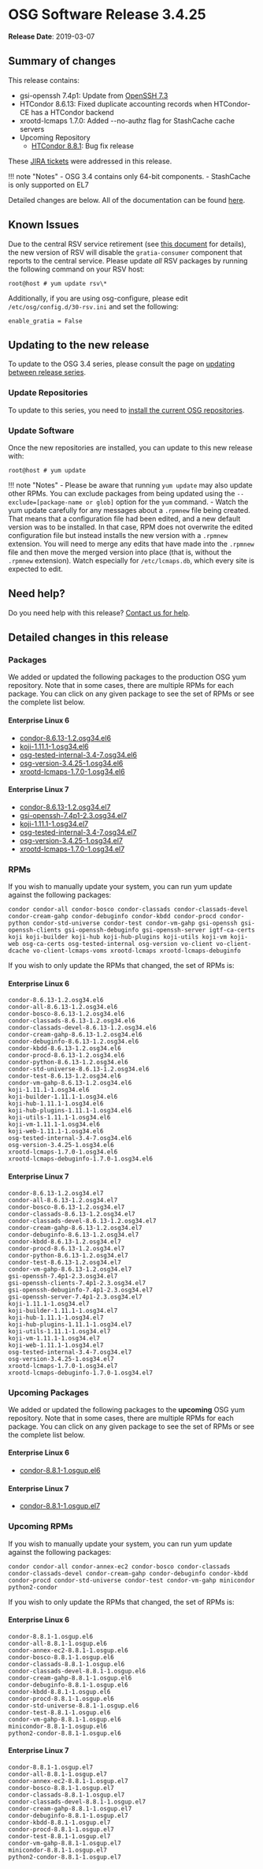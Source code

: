 OSG Software Release 3.4.25
===========================

**Release Date**: 2019-03-07

Summary of changes
------------------

This release contains:

-   gsi-openssh 7.4p1: Update from [OpenSSH 7.3](https://www.openssh.com/txt/release-7.4)
-   HTCondor 8.6.13: Fixed duplicate accounting records when HTCondor-CE has a HTCondor backend
-   xrootd-lcmaps 1.7.0: Added --no-authz flag for StashCache cache servers
-   Upcoming Repository
    -   [HTCondor 8.8.1](https://www-auth.cs.wisc.edu/lists/htcondor-world/2019/msg00001.shtml): Bug fix release

These [JIRA tickets](https://jira.opensciencegrid.org/issues/?jql=project%20%3D%20SOFTWARE%20AND%20fixVersion%20%3D%203.4.25%20ORDER%20BY%20priority%20DESC%2C%20key%20DESC) were addressed in this release.

!!! note "Notes"
    -   OSG 3.4 contains only 64-bit components.
    -   StashCache is only supported on EL7

Detailed changes are below. All of the documentation can be found [here](/index.md).

Known Issues
------------

Due to the central RSV service retirement (see [this document](https://opensciencegrid.org/technology/policy/service-migrations-spring-2018/) for details),
the new version of RSV will disable the `gratia-consumer` component that reports to the central service.
Please update _all_ RSV packages by running the following command on your RSV host:

``` console
root@host # yum update rsv\*
```

Additionally, if you are using osg-configure, please edit `/etc/osg/config.d/30-rsv.ini` and set the following:

``` file
enable_gratia = False
```

Updating to the new release
---------------------------

To update to the OSG 3.4 series, please consult the page on [updating between release series](/release/release_series#updating-to-osg-35).

### Update Repositories

To update to this series, you need to [install the current OSG repositories](/common/yum#install-osg-repositories).

### Update Software

Once the new repositories are installed, you can update to this new release with:

``` console
root@host # yum update
```

!!! note "Notes"
    -   Please be aware that running `yum update` may also update other RPMs. You can exclude packages from being updated using the `--exclude=[package-name or glob]` option for the `yum` command.
    -   Watch the yum update carefully for any messages about a `.rpmnew` file being created. That means that a configuration file had been edited, and a new default version was to be installed. In that case, RPM does not overwrite the edited configuration file but instead installs the new version with a `.rpmnew` extension. You will need to merge any edits that have made into the `.rpmnew` file and then move the merged version into place (that is, without the `.rpmnew` extension). Watch especially for `/etc/lcmaps.db`, which every site is expected to edit.

Need help?
----------

Do you need help with this release? [Contact us for help](/common/help).

Detailed changes in this release
--------------------------------

### Packages

We added or updated the following packages to the production OSG yum repository. Note that in some cases, there are multiple RPMs for each package. You can click on any given package to see the set of RPMs or see the complete list below.

#### Enterprise Linux 6

-   [condor-8.6.13-1.2.osg34.el6](https://koji.chtc.wisc.edu/koji/search?match=glob&type=build&terms=condor-8.6.13-1.2.osg34.el6)
-   [koji-1.11.1-1.osg34.el6](https://koji.chtc.wisc.edu/koji/search?match=glob&type=build&terms=koji-1.11.1-1.osg34.el6)
-   [osg-tested-internal-3.4-7.osg34.el6](https://koji.chtc.wisc.edu/koji/search?match=glob&type=build&terms=osg-tested-internal-3.4-7.osg34.el6)
-   [osg-version-3.4.25-1.osg34.el6](https://koji.chtc.wisc.edu/koji/search?match=glob&type=build&terms=osg-version-3.4.25-1.osg34.el6)
-   [xrootd-lcmaps-1.7.0-1.osg34.el6](https://koji.chtc.wisc.edu/koji/search?match=glob&type=build&terms=xrootd-lcmaps-1.7.0-1.osg34.el6)

#### Enterprise Linux 7

-   [condor-8.6.13-1.2.osg34.el7](https://koji.chtc.wisc.edu/koji/search?match=glob&type=build&terms=condor-8.6.13-1.2.osg34.el7)
-   [gsi-openssh-7.4p1-2.3.osg34.el7](https://koji.chtc.wisc.edu/koji/search?match=glob&type=build&terms=gsi-openssh-7.4p1-2.3.osg34.el7)
-   [koji-1.11.1-1.osg34.el7](https://koji.chtc.wisc.edu/koji/search?match=glob&type=build&terms=koji-1.11.1-1.osg34.el7)
-   [osg-tested-internal-3.4-7.osg34.el7](https://koji.chtc.wisc.edu/koji/search?match=glob&type=build&terms=osg-tested-internal-3.4-7.osg34.el7)
-   [osg-version-3.4.25-1.osg34.el7](https://koji.chtc.wisc.edu/koji/search?match=glob&type=build&terms=osg-version-3.4.25-1.osg34.el7)
-   [xrootd-lcmaps-1.7.0-1.osg34.el7](https://koji.chtc.wisc.edu/koji/search?match=glob&type=build&terms=xrootd-lcmaps-1.7.0-1.osg34.el7)

### RPMs

If you wish to manually update your system, you can run yum update against the following packages:

    condor condor-all condor-bosco condor-classads condor-classads-devel condor-cream-gahp condor-debuginfo condor-kbdd condor-procd condor-python condor-std-universe condor-test condor-vm-gahp gsi-openssh gsi-openssh-clients gsi-openssh-debuginfo gsi-openssh-server igtf-ca-certs koji koji-builder koji-hub koji-hub-plugins koji-utils koji-vm koji-web osg-ca-certs osg-tested-internal osg-version vo-client vo-client-dcache vo-client-lcmaps-voms xrootd-lcmaps xrootd-lcmaps-debuginfo

If you wish to only update the RPMs that changed, the set of RPMs is:

#### Enterprise Linux 6

``` file
condor-8.6.13-1.2.osg34.el6
condor-all-8.6.13-1.2.osg34.el6
condor-bosco-8.6.13-1.2.osg34.el6
condor-classads-8.6.13-1.2.osg34.el6
condor-classads-devel-8.6.13-1.2.osg34.el6
condor-cream-gahp-8.6.13-1.2.osg34.el6
condor-debuginfo-8.6.13-1.2.osg34.el6
condor-kbdd-8.6.13-1.2.osg34.el6
condor-procd-8.6.13-1.2.osg34.el6
condor-python-8.6.13-1.2.osg34.el6
condor-std-universe-8.6.13-1.2.osg34.el6
condor-test-8.6.13-1.2.osg34.el6
condor-vm-gahp-8.6.13-1.2.osg34.el6
koji-1.11.1-1.osg34.el6
koji-builder-1.11.1-1.osg34.el6
koji-hub-1.11.1-1.osg34.el6
koji-hub-plugins-1.11.1-1.osg34.el6
koji-utils-1.11.1-1.osg34.el6
koji-vm-1.11.1-1.osg34.el6
koji-web-1.11.1-1.osg34.el6
osg-tested-internal-3.4-7.osg34.el6
osg-version-3.4.25-1.osg34.el6
xrootd-lcmaps-1.7.0-1.osg34.el6
xrootd-lcmaps-debuginfo-1.7.0-1.osg34.el6
```

#### Enterprise Linux 7

``` file
condor-8.6.13-1.2.osg34.el7
condor-all-8.6.13-1.2.osg34.el7
condor-bosco-8.6.13-1.2.osg34.el7
condor-classads-8.6.13-1.2.osg34.el7
condor-classads-devel-8.6.13-1.2.osg34.el7
condor-cream-gahp-8.6.13-1.2.osg34.el7
condor-debuginfo-8.6.13-1.2.osg34.el7
condor-kbdd-8.6.13-1.2.osg34.el7
condor-procd-8.6.13-1.2.osg34.el7
condor-python-8.6.13-1.2.osg34.el7
condor-test-8.6.13-1.2.osg34.el7
condor-vm-gahp-8.6.13-1.2.osg34.el7
gsi-openssh-7.4p1-2.3.osg34.el7
gsi-openssh-clients-7.4p1-2.3.osg34.el7
gsi-openssh-debuginfo-7.4p1-2.3.osg34.el7
gsi-openssh-server-7.4p1-2.3.osg34.el7
koji-1.11.1-1.osg34.el7
koji-builder-1.11.1-1.osg34.el7
koji-hub-1.11.1-1.osg34.el7
koji-hub-plugins-1.11.1-1.osg34.el7
koji-utils-1.11.1-1.osg34.el7
koji-vm-1.11.1-1.osg34.el7
koji-web-1.11.1-1.osg34.el7
osg-tested-internal-3.4-7.osg34.el7
osg-version-3.4.25-1.osg34.el7
xrootd-lcmaps-1.7.0-1.osg34.el7
xrootd-lcmaps-debuginfo-1.7.0-1.osg34.el7
```

### Upcoming Packages

We added or updated the following packages to the **upcoming** OSG yum repository. Note that in some cases, there are multiple RPMs for each package. You can click on any given package to see the set of RPMs or see the complete list below.

#### Enterprise Linux 6

-   [condor-8.8.1-1.osgup.el6](https://koji.chtc.wisc.edu/koji/search?match=glob&type=build&terms=condor-8.8.1-1.osgup.el6)

#### Enterprise Linux 7

-   [condor-8.8.1-1.osgup.el7](https://koji.chtc.wisc.edu/koji/search?match=glob&type=build&terms=condor-8.8.1-1.osgup.el7)

### Upcoming RPMs

If you wish to manually update your system, you can run yum update against the following packages:

    condor condor-all condor-annex-ec2 condor-bosco condor-classads condor-classads-devel condor-cream-gahp condor-debuginfo condor-kbdd condor-procd condor-std-universe condor-test condor-vm-gahp minicondor python2-condor

If you wish to only update the RPMs that changed, the set of RPMs is:

#### Enterprise Linux 6

``` file
condor-8.8.1-1.osgup.el6
condor-all-8.8.1-1.osgup.el6
condor-annex-ec2-8.8.1-1.osgup.el6
condor-bosco-8.8.1-1.osgup.el6
condor-classads-8.8.1-1.osgup.el6
condor-classads-devel-8.8.1-1.osgup.el6
condor-cream-gahp-8.8.1-1.osgup.el6
condor-debuginfo-8.8.1-1.osgup.el6
condor-kbdd-8.8.1-1.osgup.el6
condor-procd-8.8.1-1.osgup.el6
condor-std-universe-8.8.1-1.osgup.el6
condor-test-8.8.1-1.osgup.el6
condor-vm-gahp-8.8.1-1.osgup.el6
minicondor-8.8.1-1.osgup.el6
python2-condor-8.8.1-1.osgup.el6
```

#### Enterprise Linux 7

``` file
condor-8.8.1-1.osgup.el7
condor-all-8.8.1-1.osgup.el7
condor-annex-ec2-8.8.1-1.osgup.el7
condor-bosco-8.8.1-1.osgup.el7
condor-classads-8.8.1-1.osgup.el7
condor-classads-devel-8.8.1-1.osgup.el7
condor-cream-gahp-8.8.1-1.osgup.el7
condor-debuginfo-8.8.1-1.osgup.el7
condor-kbdd-8.8.1-1.osgup.el7
condor-procd-8.8.1-1.osgup.el7
condor-test-8.8.1-1.osgup.el7
condor-vm-gahp-8.8.1-1.osgup.el7
minicondor-8.8.1-1.osgup.el7
python2-condor-8.8.1-1.osgup.el7
```
